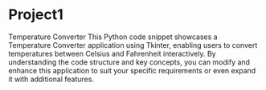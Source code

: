 # Project1
Temperature Converter
This Python code snippet showcases a Temperature Converter application using Tkinter, enabling users to convert temperatures between Celsius and Fahrenheit interactively. 
By understanding the code structure and key concepts, you can modify and enhance this application to suit your specific requirements or even expand it with additional features.
